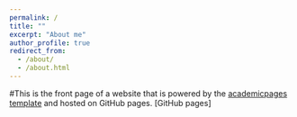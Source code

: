 ```yaml
---
permalink: /
title: ""
excerpt: "About me"
author_profile: true
redirect_from: 
  - /about/
  - /about.html
---
```


#This is the front page of a website that is powered by the [academicpages template](https://github.com/academicpages/academicpages.github.io) and hosted on GitHub pages. [GitHub pages]
